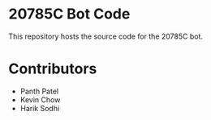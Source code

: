 # 20785C Bot Code
This repository hosts the source code for the 20785C bot.
# Contributors
- Panth Patel
- Kevin Chow
- Harik Sodhi